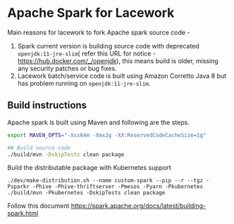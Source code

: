 # Apache Spark for Lacework

Main reasons for lacework to fork Apache spark source code - 
1. Spark current version is building source code with deprecated `openjdk:11-jre-slim`( refer this URL for notice - https://hub.docker.com/_/openjdk), this means build is older, missing any security patches or bug fixes. 
2. Lacework batch/service code is built using Amazon Corretto Java 8 but has problem running on `openjdk:11-jre-slim`.

## Build instructions
Apache spark is built using Maven and following are the steps.
```bash
export MAVEN_OPTS="-Xss64m -Xmx2g -XX:ReservedCodeCacheSize=1g"

## Build source code
./build/mvn -DskipTests clean package
```

Build the distributable package with Kubernetes support
```bazaar
./dev/make-distribution.sh --name custom-spark --pip --r --tgz -Psparkr -Phive -Phive-thriftserver -Pmesos -Pyarn -Pkubernetes
./build/mvn -Pkubernetes -DskipTests clean package
```

Follow this document https://spark.apache.org/docs/latest/building-spark.html

